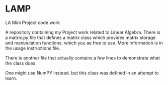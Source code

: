 # LAMP
 LA Mini Project code work

A repository containing my Project work related to Linear Algebra.
There is a matrix.py file that defines a matrix class which provides matrix storage and manipulation functions, which you ae free to use.
More information is in the usage instructions file.

There is another file that actually contains a few lines to demonstrate what the class does.

One might use NumPY instead, but this class was defined in an attempt to learn.
